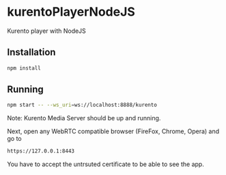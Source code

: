 # kurentoPlayerNodeJS
Kurento player with NodeJS

## Installation

```bash
npm install
```

## Running

```bash
npm start -- --ws_uri=ws://localhost:8888/kurento
```
Note: Kurento Media Server should be up and running.

Next, open any WebRTC compatible browser (FireFox, Chrome, Opera) and go to 
```bash
https://127.0.0.1:8443
```

You have to accept the untrsuted certificate to be able to see the app.
